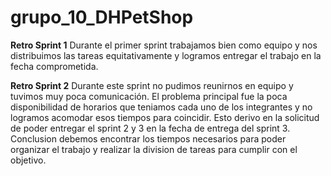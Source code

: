 # grupo_10_DHPetShop

**Retro Sprint 1**
Durante el primer sprint trabajamos bien como equipo y nos distribuimos las tareas equitativamente y
logramos entregar el trabajo en la fecha comprometida.


**Retro Sprint 2**
Durante este sprint no pudimos reunirnos en equipo y tuvimos muy poca comunicación.
El problema principal fue la poca disponibilidad de horarios que teniamos cada uno de los integrantes 
y no logramos acomodar esos tiempos para coincidir.
Esto derivo en la solicitud de poder entregar el sprint 2 y 3 en la fecha de entrega del sprint 3.
Conclusion debemos encontrar los tiempos necesarios para poder organizar el trabajo y realizar la 
division de tareas para cumplir con el objetivo.